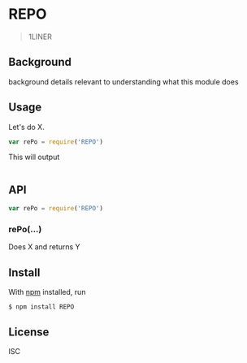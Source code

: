 # REPO

> 1LINER

## Background

background details relevant to understanding what this module does

## Usage

Let's do X.

```js
var rePo = require('REPO')

```

This will output

```
```

## API

```js
var rePo = require('REPO')
```

### rePo(...)

Does X and returns Y

## Install

With [npm](https://npmjs.org/) installed, run

```
$ npm install REPO
```

## License

ISC
